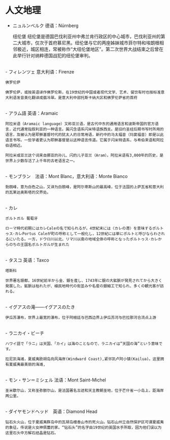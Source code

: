 # 人文地理

- ニュルンベルク 德语：Nürnberg 
    
    纽伦堡
    纽伦堡是德国巴伐利亚州中弗兰肯行政区的中心城市，巴伐利亚州的第二大城市，仅次于首府慕尼黑。纽伦堡与它的两座姊妹城市菲尔特和埃朗根相邻极近，城区相连，常被称作“大纽伦堡地区”。第二次世界大战结束之后曾在此举行针对纳粹德国战犯的纽伦堡审判。
<br>
- フィレンツェ 意大利语：Firenze
    
    佛罗伦萨
    
    佛罗伦萨，或按英语译作佛罗伦斯，在19世纪的中国或者现代文学、艺术、餐饮有时也按标准意大利语发音美化翻译成翡冷翠。是意大利中部托斯卡纳大区和佛罗伦萨省的首府
<br>
- アラム語 英语：Aramaic
    
    阿拉米语（Aramaic language）又称亚兰语，是古代中东的通用语言和波斯帝国的官方语言，近代通常指叙利亚的一种语言。属闪含语系闪米特语族西支。是旧约圣经后期书写时所用的语言，及被认为是耶稣基督时代的犹太人的日常用语，新约中的马太福音（玛窦福音）即是以此语言书写。一些学者更认为耶稣基督是以这种语言传道。它属于闪米特语系，与希伯来语和阿拉伯语相近。
    
    阿拉米或亚兰这个词来自挪亚的孙儿、闪的儿子亚兰（Aram）。阿拉米语有3,000年的历史，是世界上少数存活了上千年的古老语言之一。
<br>
- モンブラン　法语：Mont Blanc，意大利语：Monte Bianco
    
    勃朗峰，意为白色之山，又译为白朗峰，是阿尔卑斯山的最高峰，位于法国的上萨瓦省和意大利的瓦莱达奥斯塔的交界处。
<br>
- カレ
    
    ポルトガル 葡萄牙
    
    ローマ時代初期にはカレCaleの名で知られるが，4世紀末には〈カレの港〉を意味するポルトゥス･カレPortus Caleが町の呼称として一般化し，12世紀には単にポルトと呼びならわされるにいたる。一方，ドウロ川以北，リマ川以南の地域全体の呼称となったポルトゥス･カレからのちの王国名ポルトガルが生まれた
<br>
- タスコ 英语：Taxco
    
    塔斯科
    
    世界著名银都，16世紀前半から金、銀を産し、1743年に銀の大鉱脈が発見されてから大きく発展した。鉱脈は枯れたが、植民地時代の街並みや名産の銀細工で知られ、多くの観光客が訪れる。
<br>
- イグアスの滝——イグアスのたき
    
    伊瓜苏瀑布，世界上最宽的瀑布，位于阿根廷与巴西边界上伊瓜苏河与巴拉那河合流点上游
<br>
- ラニカイ・ビーチ
    
    ハワイ語で「ラニ」は天国、「カイ」は海のことなので、ラニカイは”天国の海”という意味です。
    
    拉尼凯海滩，夏威夷欧胡岛向风海岸(Windward Coast),紧邻凯卢阿小镇(Kailua)。这里拥有夏威夷最美丽的海滩,
<br>
- モン・サン＝ミシェル 法语：Mont Saint-Michel
    
    圣米歇尔山，又称圣弥额尔山，是法国著名古迹和天主教朝圣地，位于芒什省一小岛上，距海岸两公里。
<br>
- ダイヤモンドヘッド　英语：Diamond Head
    
    钻石头火山，位于夏威夷群岛中的瓦胡岛檀香山市的死火山。钻石山州立自然保护区可谓夏威夷的象征。传说是火女神佩蕾的家。“钻石头”的名字由19世纪的英国水手所取，因为他们误以为这里石头中方解石结晶是钻石。